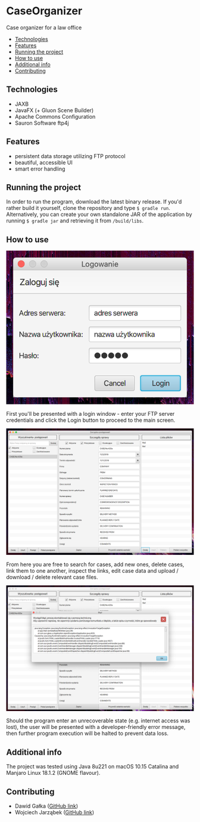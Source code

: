 # CaseOrganizer
Case organizer for a law office

- [Technologies](#technologies)
- [Features](#features)
- [Running the project](#running-the-project)
- [How to use](#how-to-use)
- [Additional info](#additional-info)
- [Contributing](#contributing)

## Technologies
- JAXB
- JavaFX (+ Gluon Scene Builder)
- Apache Commons Configuration
- Sauron Software ftp4j

## Features
- persistent data storage utilizing FTP protocol
- beautiful, accessible UI
- smart error handling

## Running the project
In order to run the program, download the latest binary release. If you'd rather build it yourself, clone the repository and type `$ gradle run`. Alternatively, you can create your own standalone JAR of the application by running `$ gradle jar` and retrieving it from `/build/libs`.

## How to use
![Login](./screenshots/login.png)

First you'll be presented with a login window - enter your FTP server credentials and click the Login button to proceed to the main screen.

![Example](./screenshots/example.png)

From here you are free to search for cases, add new ones, delete cases, link them to one another, inspect the links, edit case data and upload / download / delete relevant case files.

![Error](./screenshots/error.png)

Should the program enter an unrecoverable state (e.g. internet access was lost), the user will be presented with a developer-friendly error message, then further program execution will be halted to prevent data loss.

## Additional info
The project was tested using Java 8u221 on macOS 10.15 Catalina and Manjaro Linux 18.1.2 (GNOME flavour).

## Contributing
- Dawid Gałka ([GitHub link](https://github.com/efosoner))
- Wojciech Jarząbek ([GitHub link](https://github.com/vyatu))
